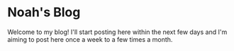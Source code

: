 # Noah's Blog
Welcome to my blog! I'll start posting here within the next few days and I'm aiming to post here once a week to a few times a month.
